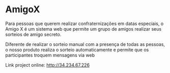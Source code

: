 # AmigoX

Para pessoas que querem realizar confraternizações em datas especiais, o Amigo X é um sistema web que permite um grupo de amigos realizar
seus sorteios de amigo secreto.

Diferente de realizar o sorteio manual com a presença de todas as pessoas, o nosso produto realiza o sorteio automaticamente e permite que os participantes troquem mensagens via web

Link project online: http://34.234.67.226
